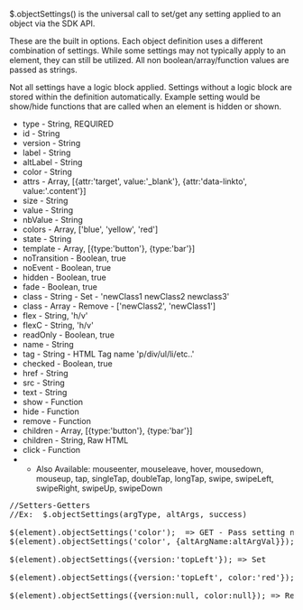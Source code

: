 <p>$.objectSettings() is the universal call to set/get any setting applied to an object via the SDK API.</p>

<p>These are the built in options.  Each object definition uses a different combination of settings.  While some settings may not typically apply to an element, they can still be utilized.  All non boolean/array/function values are passed as strings.</p>

<p>Not all settings have a logic block applied.  Settings without a logic block are stored within the definition automatically.  Example setting would be show/hide functions that are called when an element is hidden or shown.


 * type                   - String, REQUIRED
 * id			- String
 * version		- String
 * label			- String
 * altLabel		- String
 * color			- String
 * attrs			- Array, [{attr:'target', value:'_blank'}, {attr:'data-linkto', value:'.content'}]
 * size			- String
 * value			- String
 * nbValue		- String
 * colors		        - Array, ['blue', 'yellow', 'red']
 * state			- String
 * template		- Array, [{type:'button'}, {type:'bar'}]
 * noTransition		- Boolean, true
 * noEvent		- Boolean, true
 * hidden			- Boolean, true
 * fade			- Boolean, true			
 * class			- String - Set - 'newClass1 newClass2 newclass3'
 * class			- Array - Remove - ['newClass2', 'newClass1']
 * flex			- String, 'h/v'
 * flexC			- String, 'h/v'
 * readOnly		- Boolean, true
 * name			- String
 * tag			- String - HTML Tag name 'p/div/ul/li/etc..'
 * checked		- Boolean, true
 * href			- String
 * src			- String
 * text			- String
 * show			- Function
 * hide			- Function
 * remove			- Function
 * children		- Array, [{type:'button'}, {type:'bar'}]
 * children		- String, Raw HTML
 * click			- Function
 * - Also Available: mouseenter, mouseleave, hover, mousedown, mouseup, tap, singleTap, doubleTap, longTap, swipe, swipeLeft, swipeRight, swipeUp, swipeDown

<pre>
//Setters-Getters
//Ex:  $.objectSettings(argType, altArgs, success)

$(element).objectSettings('color');  => GET - Pass setting name as string
$(element).objectSettings('color', {altArgName:altArgVal}});  => GET - Pass secondary array of args to the called get setting type.  

$(element).objectSettings({version:'topLeft'}); => Set

$(element).objectSettings({version:'topLeft', color:'red'}); => Set multiple

$(element).objectSettings({version:null, color:null}); => Remove

</pre>


